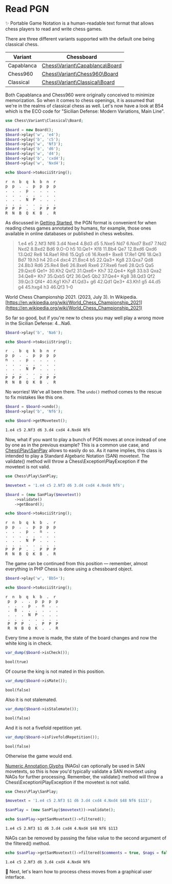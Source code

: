 # Read PGN

✨ Portable Game Notation is a human-readable text format that allows chess players to read and write chess games.

There are three different variants supported with the default one being classical chess.

| Variant | Chessboard |
| ------- | ---------- |
| Capablanca | [Chess\Variant\Capablanca\Board](https://github.com/chesslablab/php-chess/blob/master/tests/unit/Variant/Capablanca/BoardTest.php) |
| Chess960 | [Chess\Variant\Chess960\Board](https://github.com/chesslablab/php-chess/blob/master/tests/unit/Variant/Chess960/BoardTest.php) |
| Classical | [Chess\Variant\Classical\Board](https://github.com/chesslablab/php-chess/blob/master/tests/unit/Variant/Classical/BoardTest.php) |

Both Capablanca and Chess960 were originally conceived to minimize memorization. So when it comes to chess openings, it is assumed that we're in the realms of classical chess as well. Let's now have a look at B54 which is the ECO code for "Sicilian Defense: Modern Variations, Main Line".

```php
use Chess\Variant\Classical\Board;

$board = new Board();
$board->play('w', 'e4');
$board->play('b', 'c5');
$board->play('w', 'Nf3');
$board->play('b', 'd6');
$board->play('w', 'd4');
$board->play('b', 'cxd4');
$board->play('w', 'Nxd4');

echo $board->toAsciiString();
```

```text
r  n  b  q  k  b  n  r
p  p  .  .  p  p  p  p
.  .  .  p  .  .  .  .
.  .  .  .  .  .  .  .
.  .  .  N  P  .  .  .
.  .  .  .  .  .  .  .
P  P  P  .  .  P  P  P
R  N  B  Q  K  B  .  R
```

As discussed in [Getting Started](https://php-chess.readthedocs.io/en/latest/getting-started/), the PGN format is convenient for when reading chess games annotated by humans, for example, those ones available in online databases or published in chess websites.

> 1.e4 e5 2.Nf3 Nf6 3.d4 Nxe4 4.Bd3 d5 5.Nxe5 Nd7 6.Nxd7 Bxd7 7.Nd2 Nxd2 8.Bxd2 Bd6 9.O-O h5 10.Qe1+ Kf8 11.Bb4 Qe7 12.Bxd6 Qxd6 13.Qd2 Re8 14.Rae1 Rh6 15.Qg5 c6 16.Rxe8+ Bxe8 17.Re1 Qf6 18.Qe3 Bd7 19.h3 h4 20.c4 dxc4 21.Bxc4 b5 22.Qa3+ Kg8 23.Qxa7 Qd8 24.Bb3 Rd6 25.Re4 Be6 26.Bxe6 Rxe6 27.Rxe6 fxe6 28.Qc5 Qa5 29.Qxc6 Qe1+ 30.Kh2 Qxf2 31.Qxe6+ Kh7 32.Qe4+ Kg8 33.b3 Qxa2 34.Qe8+ Kh7 35.Qxb5 Qf2 36.Qe5 Qb2 37.Qe4+ Kg8 38.Qd3 Qf2 39.Qc3 Qf4+ 40.Kg1 Kh7 41.Qd3+ g6 42.Qd1 Qe3+ 43.Kh1 g5 44.d5 g4 45.hxg4 h3 46.Qf3 1–0

World Chess Championship 2021. (2023, July 3). In Wikipedia. [https://en.wikipedia.org/wiki/World_Chess_Championship_2021](https://en.wikipedia.org/wiki/World_Chess_Championship_2021)

So far so good, but if you're new to chess you may well play a wrong move in the Sicilian Defense: 4...Na6.

```php
$board->play('b', 'Na6');

echo $board->toAsciiString();
```

```text
r  .  b  q  k  b  n  r
p  p  .  .  p  p  p  p
n  .  .  p  .  .  .  .
.  .  .  .  .  .  .  .
.  .  .  N  P  .  .  .
.  .  .  .  .  .  .  .
P  P  P  .  .  P  P  P
R  N  B  Q  K  B  .  R
```

No worries! We've all been there. The `undo()` method comes to the rescue to fix mistakes like this one.

```php
$board = $board->undo();
$board->play('b', 'Nf6');

echo $board->getMovetext();
```

```text
1.e4 c5 2.Nf3 d6 3.d4 cxd4 4.Nxd4 Nf6
```

Now, what if you want to play a bunch of PGN moves at once instead of one by one as in the previous example? This is a common use case, and [Chess\Play\SanPlay](https://github.com/chesslablab/php-chess/blob/master/tests/unit/Play/SanPlayTest.php) allows to easily do so. As it name implies, this class is intended to play a Standard Algebaric Notation (SAN) movetext. The validate() method will throw a Chess\Exception\PlayException if the movetext is not valid.

```php
use Chess\Play\SanPlay;

$movetext = '1.e4 c5 2.Nf3 d6 3.d4 cxd4 4.Nxd4 Nf6';

$board = (new SanPlay($movetext))
    ->validate()
    ->getBoard();

echo $board->toAsciiString();
```

```text
r  n  b  q  k  b  .  r
p  p  .  .  p  p  p  p
.  .  .  p  .  n  .  .
.  .  .  .  .  .  .  .
.  .  .  N  P  .  .  .
.  .  .  .  .  .  .  .
P  P  P  .  .  P  P  P
R  N  B  Q  K  B  .  R
```

The game can be continued from this position — remember, almost everything in PHP Chess is done using a chessboard object.

```php
$board->play('w', 'Bb5+');

echo $board->toAsciiString();
```

```text
r  n  b  q  k  b  .  r
 p  p  .  .  p  p  p  p
 .  .  .  p  .  n  .  .
 .  B  .  .  .  .  .  .
 .  .  .  N  P  .  .  .
 .  .  .  .  .  .  .  .
 P  P  P  .  .  P  P  P
 R  N  B  Q  K  .  .  R
```

Every time a move is made, the state of the board changes and now the white king is in check.

```php
var_dump($board->isCheck());
```

```text
bool(true)
```

Of course the king is not mated in this position.

```php
var_dump($board->isMate());
```

```text
bool(false)
```

Also it is not stalemated.

```php
var_dump($board->isStalemate());
```

```text
bool(false)
```

And it is not a fivefold repetition yet.

```php
var_dump($board->isFivefoldRepetition());
```

```text
bool(false)
```

Otherwise the game would end.

[Numeric Annotation Glyphs](https://en.wikipedia.org/wiki/Numeric_Annotation_Glyphs) (NAGs) can optionally be used in SAN movetexts, so this is how you'd typically validate a SAN movetext using NAGs for further processing. Remember, the validate() method will throw a Chess\Exception\PlayException if the movetext is not valid.

```php
use Chess\Play\SanPlay;

$movetext = '1.e4 c5 2.Nf3 $1 d6 3.d4 cxd4 4.Nxd4 $48 Nf6 $113';

$sanPlay = (new SanPlay($movetext))->validate();

echo $sanPlay->getSanMovetext()->filtered();
```

```text
1.e4 c5 2.Nf3 $1 d6 3.d4 cxd4 4.Nxd4 $48 Nf6 $113
```

NAGs can be removed by passing the false value to the second argument of the filtered() method.

```php
echo $sanPlay->getSanMovetext()->filtered($comments = true, $nags = false);
```

```text
1.e4 c5 2.Nf3 d6 3.d4 cxd4 4.Nxd4 Nf6
```

🎉 Next, let's learn how to process chess moves from a graphical user interface.
